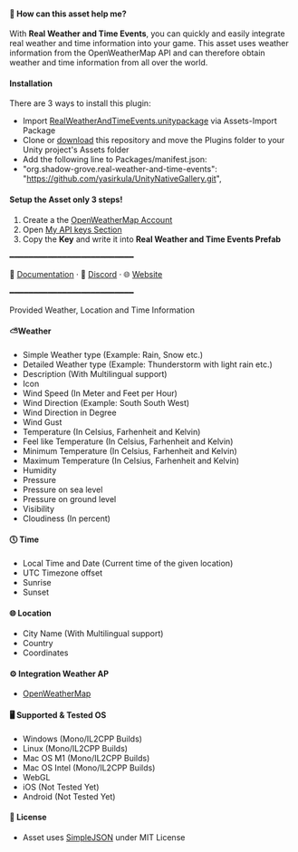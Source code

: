 #### 🏁 How can this asset help me?
With **Real Weather and Time Events**, you can quickly and easily integrate real weather and time information into your game. This asset uses weather information from the OpenWeatherMap API and can therefore obtain weather and time information from all over the world.

#### Installation
There are 3 ways to install this plugin:
- Import [RealWeatherAndTimeEvents.unitypackage](https://github.com/ShadowGroveGames/Real-Weather-and-Time-Events/releases "RealWeatherAndTimeEvents.unitypackage") via Assets-Import Package
- Clone or [download](https://github.com/ShadowGroveGames/Real-Weather-and-Time-Events/archive/main.zip "download") this repository and move the Plugins folder to your Unity project's Assets folder
- Add the following line to Packages/manifest.json:
 - "org.shadow-grove.real-weather-and-time-events": "https://github.com/yasirkula/UnityNativeGallery.git",

#### Setup the Asset only 3 steps!
1. Create a the [OpenWeatherMap Account](https://home.openweathermap.org/users/sign_up "OpenWeatherMap Account")
1. Open [My API keys Section](https://home.openweathermap.org/api_keys "My API keys Section")
1. Copy the **Key** and write it into **Real Weather and Time Events Prefab**

━━━━━━━━━━━━━━━━━━━━━━━━━━

📕 [Documentation](https://wiki.shadow-grove.org/en/real-weather-and-time-events "Documentation") · 💬 [Discord](https://discord.com/invite/hrTXpR3zaA "Discord") · 🌐 [Website](https://shadow-grove.org/ "Website")

━━━━━━━━━━━━━━━━━━━━━━━━━━

Provided Weather, Location and Time Information

#### ⛅Weather
- Simple Weather type (Example: Rain, Snow etc.)
- Detailed Weather type (Example: Thunderstorm with light rain etc.)
- Description (With Multilingual support)
- Icon
- Wind Speed (In Meter and Feet per Hour)
- Wind Direction (Example: South South West)
- Wind Direction in Degree
- Wind Gust
- Temperature (In Celsius, Farhenheit and Kelvin)
- Feel like Temperature (In Celsius, Farhenheit and Kelvin)
- Minimum Temperature (In Celsius, Farhenheit and Kelvin)
- Maximum Temperature (In Celsius, Farhenheit and Kelvin)
- Humidity
- Pressure
- Pressure on sea level
- Pressure on ground level
- Visibility
- Cloudiness (In percent)

#### 🕔 Time
- Local Time and Date (Current time of the given location)
- UTC Timezone offset
- Sunrise
- Sunset

#### 🌐 Location
- City Name (With Multilingual support)
- Country
- Coordinates

#### ⚙️ Integration Weather AP
- [OpenWeatherMap](https://openweathermap.org/ "OpenWeatherMap")

#### 🖥️ Supported & Tested OS
- Windows (Mono/IL2CPP Builds)
- Linux (Mono/IL2CPP Builds)
- Mac OS M1 (Mono/IL2CPP Builds)
- Mac OS Intel (Mono/IL2CPP Builds)
- WebGL
- iOS (Not Tested Yet)
- Android (Not Tested Yet)

#### 📜 License
- Asset uses [SimpleJSON](https://github.com/Bunny83/SimpleJSON "SimpleJSON") under MIT License
